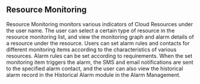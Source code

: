 ## Resource Monitoring
Resource Monitoring monitors various indicators of Cloud Resources under the user name. The user can select a certain type of resource in the resource monitoring list, and view the monitoring graph and alarm details of a resource under the resource. Users can set alarm rules and contacts for different monitoring items according to the characteristics of various resources. Alarm rules can be set according to requirements. When the set monitoring item triggers the alarm, the SMS and email notifications are sent to the specified alarm contact, and the user can also view the historical alarm record in the Historical Alarm module in the Alarm Management.
